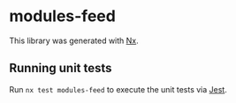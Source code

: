 # modules-feed

This library was generated with [Nx](https://nx.dev).

## Running unit tests

Run `nx test modules-feed` to execute the unit tests via [Jest](https://jestjs.io).
